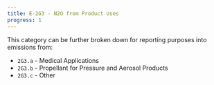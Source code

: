 ```yaml
---
title: E-2G3 - N2O from Product Uses
progress: 1
---
```




This category can be further broken down for reporting purposes into emissions from:

- `2G3.a` - Medical Applications
- `2G3.b` - Propellant for Pressure and Aerosol Products
- `2G3.c` - Other


